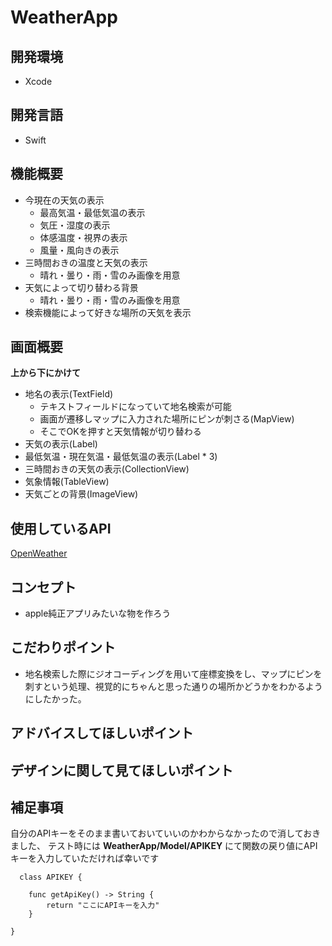 # WeatherApp


## 開発環境
* Xcode
## 開発言語
* Swift

## 機能概要
* 今現在の天気の表示
  * 最高気温・最低気温の表示
  * 気圧・湿度の表示
  * 体感温度・視界の表示
  * 風量・風向きの表示
* 三時間おきの温度と天気の表示
  * 晴れ・曇り・雨・雪のみ画像を用意
* 天気によって切り替わる背景
  * 晴れ・曇り・雨・雪のみ画像を用意
* 検索機能によって好きな場所の天気を表示

## 画面概要
**上から下にかけて**
* 地名の表示(TextField)
  * テキストフィールドになっていて地名検索が可能
  * 画面が遷移しマップに入力された場所にピンが刺さる(MapView)
  * そこでOKを押すと天気情報が切り替わる
* 天気の表示(Label)
* 最低気温・現在気温・最低気温の表示(Label * 3)
* 三時間おきの天気の表示(CollectionView)
* 気象情報(TableView)
* 天気ごとの背景(ImageView)

## 使用しているAPI
[OpenWeather](https://openweathermap.org/api)

## コンセプト
* apple純正アプリみたいな物を作ろう

## こだわりポイント
* 地名検索した際にジオコーディングを用いて座標変換をし、マップにピンを刺すという処理、視覚的にちゃんと思った通りの場所かどうかをわかるようにしたかった。


## アドバイスしてほしいポイント

## デザインに関して見てほしいポイント

## 補足事項
自分のAPIキーをそのまま書いておいていいのかわからなかったので消しておきました、
テスト時には **WeatherApp/Model/APIKEY** にて関数の戻り値にAPIキーを入力していただければ幸いです

```Swift:APIKEY
  class APIKEY {
    
    func getApiKey() -> String {
        return "ここにAPIキーを入力"
    }
    
}

```

